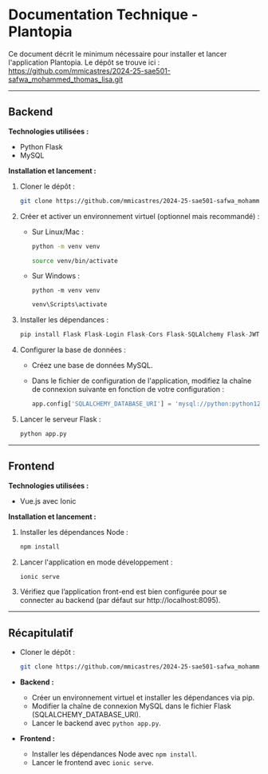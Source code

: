 # Documentation Technique - Plantopia

Ce document décrit le minimum nécessaire pour installer et lancer l'application Plantopia.
Le dépôt se trouve ici : 
https://github.com/mmicastres/2024-25-sae501-safwa_mohammed_thomas_lisa.git

---

## Backend

**Technologies utilisées :**
- Python Flask
- MySQL

**Installation et lancement :**

1. Cloner le dépôt :

   ```bash
   git clone https://github.com/mmicastres/2024-25-sae501-safwa_mohammed_thomas_lisa.git
   ```

3. Créer et activer un environnement virtuel (optionnel mais recommandé) :

   - Sur Linux/Mac :
     
     ```bash
     python -m venv venv
     ```
     
     ```bash
     source venv/bin/activate
     ```
   
   - Sur Windows :
     
     ```powersell
     python -m venv venv
     ```
     
     ```powershell
     venv\Scripts\activate
     ```

4. Installer les dépendances :

   ```python
   pip install Flask Flask-Login Flask-Cors Flask-SQLAlchemy Flask-JWT-Extended Flask-Migrate pymysql Werkzeug
   ```

6. Configurer la base de données :

   - Créez une base de données MySQL.
   - Dans le fichier de configuration de l'application, modifiez la chaîne de connexion suivante en fonction de votre configuration :

     ```python
     app.config['SQLALCHEMY_DATABASE_URI'] = 'mysql://python:python123@127.0.0.1:3306/python'
     ```

7. Lancer le serveur Flask :

   ```python
   python app.py
   ```

---

## Frontend

**Technologies utilisées :**
- Vue.js avec Ionic

**Installation et lancement :**

1. Installer les dépendances Node :

   ```bash
   npm install
   ```

2. Lancer l'application en mode développement :

   ```bash
   ionic serve
   ```

4. Vérifiez que l’application front-end est bien configurée pour se connecter au backend (par défaut sur http://localhost:8095).

---

## Récapitulatif

- Cloner le dépôt :

  ```bash
  git clone https://github.com/mmicastres/2024-25-sae501-safwa_mohammed_thomas_lisa.git
  ```

- **Backend :**
  - Créer un environnement virtuel et installer les dépendances via pip.
  - Modifier la chaîne de connexion MySQL dans le fichier Flask (SQLALCHEMY_DATABASE_URI).
  - Lancer le backend avec ``python app.py``.
  
- **Frontend :**
  - Installer les dépendances Node avec ``npm install``.
  - Lancer le frontend avec ``ionic serve``.
